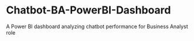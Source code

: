 # Chatbot-BA-PowerBI-Dashboard
A Power BI dashboard analyzing chatbot performance for Business Analyst role
